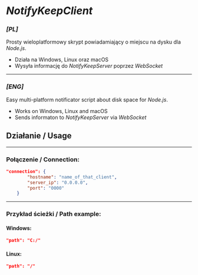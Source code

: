 # ***NotifyKeepClient***
### ***[PL]***
Prosty wieloplatformowy skrypt powiadamiający o miejscu na dysku dla *Node.js*.

- Działa na Windows, Linux oraz macOS
- Wysyła informację do *NotifyKeepServer* poprzez *WebSocket*

---

### ***[ENG]***
Easy multi-platform notificator script about disk space for *Node.js*.

- Works on Windows, Linux and macOS
- Sends informaton to *NotifyKeepServer* via *WebSocket*

## Działanie / Usage

---

### Połączenie / Connection:
```json
"connection": {
        "hostname": "name_of_that_client",
        "server_ip": "0.0.0.0",
        "port": "0000"
    }
```

---

### Przykład ścieżki / Path example:

#### Windows:
```json
"path": "C:/"
```

#### Linux:
```json
"path": "/"
```